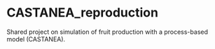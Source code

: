 # CASTANEA_reproduction
Shared project on simulation of fruit production with a process-based model (CASTANEA). 
